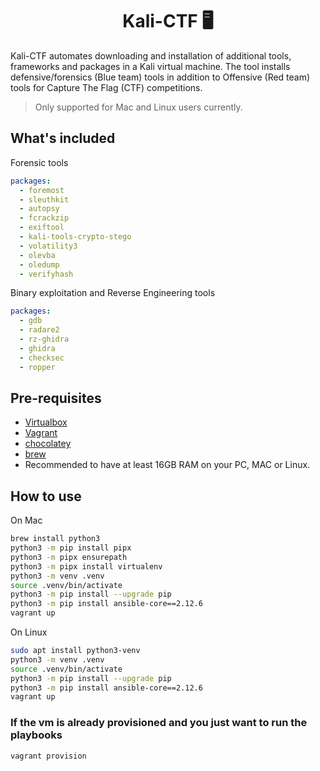<div align="center">
  <h1> Kali-CTF 🖥️ </h1>
</div>

Kali-CTF automates downloading and installation of additional tools, frameworks and packages in a Kali virtual machine. The tool installs defensive/forensics (Blue team) tools in addition to Offensive (Red team) tools for Capture The Flag (CTF) competitions.

> Only supported for Mac and Linux users currently.

## What's included

Forensic tools

```yaml
packages:
  - foremost
  - sleuthkit
  - autopsy
  - fcrackzip
  - exiftool
  - kali-tools-crypto-stego
  - volatility3
  - olevba
  - oledump
  - verifyhash
```

Binary exploitation and Reverse Engineering tools

```yaml
packages:
  - gdb
  - radare2
  - rz-ghidra
  - ghidra
  - checksec
  - ropper
```

## Pre-requisites

- [Virtualbox](https://www.virtualbox.org/wiki/Downloads)
- [Vagrant](https://www.vagrantup.com/downloads)
- [chocolatey](https://chocolatey.org/install)
- [brew](https://brew.sh/)
- Recommended to have at least 16GB RAM on your PC, MAC or Linux.

## How to use

On Mac

```bash
brew install python3
python3 -m pip install pipx
python3 -m pipx ensurepath
python3 -m pipx install virtualenv
python3 -m venv .venv
source .venv/bin/activate
python3 -m pip install --upgrade pip
python3 -m pip install ansible-core==2.12.6
vagrant up
```

On Linux

```bash
sudo apt install python3-venv
python3 -m venv .venv
source .venv/bin/activate
python3 -m pip install --upgrade pip
python3 -m pip install ansible-core==2.12.6
vagrant up
```

### If the vm is already provisioned and you just want to run the playbooks

```bash
vagrant provision
```
